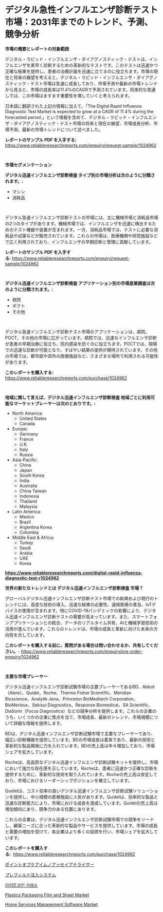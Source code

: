 <p><h1>デジタル急性インフルエンザ診断テスト市場：2031年までのトレンド、予測、競争分析</h1></p><p><strong>市場の概要とレポートの対象範囲</strong></p>
<p><p>デジタル・ラピッド・インフルエンザ・ダイアグノスティック・テストは、インフルエンザを素早く診断するための革新的なテストです。このテストは迅速かつ正確な結果を提供し、患者の治療計画を迅速に立てるのに役立ちます。市場の現在と将来の展望を考えると、デジタル・ラピッド・インフルエンザ・ダイアグノスティック・テスト市場は急速に成長しており、市場予測や最新の市場トレンドから見ると、市場の成長率は11.4%のCAGRで予測されています。将来的な見通しでは、この市場はますます重要性を増していくと考えられます。</p><p>日本語に翻訳された上記の情報に加えて、「The Digital Rapid Influenza Diagnostic Test Market is expected to grow at a CAGR of 11.4% during the forecasted period.」という情報を含めて、デジタル・ラピッド・インフルエンザ・ダイアグノスティック・テスト市場の将来と現在の展望、市場成長分析、市場予測、最新の市場トレンドについて述べました。</p></p>
<p><strong>レポートのサンプル PDF を入手する:</strong> <a href="https://www.reliableresearchreports.com/enquiry/request-sample/1024962">https://www.reliableresearchreports.com/enquiry/request-sample/1024962</a></p>
<p>&nbsp;</p>
<p><strong>市場セグメンテーション</strong></p>
<p><strong>デジタル迅速インフルエンザ診断検査 タイプ別の市場分析は次のように分類されます。:</strong></p>
<p><ul><li>マシン</li><li>消耗品</li></ul></p>
<p>&nbsp;</p>
<p><p>デジタル急速インフルエンザ診断テストの市場には、主に機械市場と消耗品市場の2つのタイプがあります。機械市場では、インフルエンザを迅速に検出するためのテスト機器や装置が含まれます。一方、消耗品市場では、テストに必要な消耗品や試薬などが販売されています。これらの市場は、医療機関や研究施設などで広く利用されており、インフルエンザの早期診断と管理に貢献しています。</p></p>
<p><strong>レポートのサンプル PDF を入手する:</strong>&nbsp;<a href="https://www.reliableresearchreports.com/enquiry/request-sample/1024962">https://www.reliableresearchreports.com/enquiry/request-sample/1024962</a></p>
<p>&nbsp;</p>
<p><strong> デジタル迅速インフルエンザ診断検査 アプリケーション別の市場産業調査は次のように分類されます。:</strong></p>
<p><ul><li>病院</li><li>ポクト</li><li>その他</li></ul></p>
<p>&nbsp;</p>
<p><p>デジタル急速インフルエンザ診断テスト市場のアプリケーションは、病院、POCT、その他の市場に広がっています。病院では、迅速なインフルエンザ診断が患者の早期治療に役立ち、院内感染を防ぐのに役立ちます。POCTでは、現場での迅速な診断が可能となり、すばやい結果の提供が期待されています。その他の市場では、都市部や郊外の医療施設など、さまざまな場所で利用される可能性があります。</p></p>
<p><strong>このレポートを購入する:</strong>&nbsp; <a href="https://www.reliableresearchreports.com/purchase/1024962">https://www.reliableresearchreports.com/purchase/1024962</a></p>
<p>&nbsp;</p>
<p><strong>地域に関して言えば、デジタル迅速インフルエンザ診断検査 地域ごとに利用可能なマーケットプレーヤーは次のとおりです。:</strong></p>
<p><ul>
    <li>
        North America:
        <ul>
            <li>United States</li>
            <li>Canada</li>
        </ul>
    </li>
    <li>
        Europe:
        <ul>
            <li>Germany</li>
            <li>France</li>
            <li>U.K.</li>
            <li>Italy</li>
            <li>Russia</li>
        </ul>
    </li>
    <li>
        Asia-Pacific:
        <ul>
            <li>China</li>
            <li>Japan</li>
            <li>South Korea</li>
            <li>India</li>
            <li>Australia</li>
            <li>China Taiwan</li>
            <li>Indonesia</li>
            <li>Thailand</li>
            <li>Malaysia</li>
        </ul>
    </li>
    <li>
        Latin America:
        <ul>
            <li>Mexico</li>
            <li>Brazil</li>
            <li>Argentina Korea</li>
            <li>Colombia</li>
        </ul>
    </li>
    <li>
        Middle East & Africa:
        <ul>
            <li>Turkey</li>
            <li>Saudi</li>
            <li>Arabia</li>
            <li>UAE</li>
            <li>Korea</li>
        </ul>
    </li>
    </ul></p>
<p><strong><a href="https://www.reliableresearchreports.com/digital-rapid-influenza-diagnostic-test-r1024962">https://www.reliableresearchreports.com/digital-rapid-influenza-diagnostic-test-r1024962</a></strong>&nbsp;</p>
<p><strong>世界の新たなトレンドとは デジタル迅速インフルエンザ診断検査 市場？</strong></p>
<p><p>グローバルデジタル迅速インフルエンザ診断テスト市場での新興および現行のトレンドには、高度な技術の導入、迅速な結果の必要性、遠隔医療の普及、IoTデバイスの使用が含まれます。特にCOVID-19パンデミックの影響により、デジタル迅速インフルエンザ診断テストの需要が高まっています。また、スマートフォンアプリケーションとの統合、データのリアルタイム共有、AIと機械学習技術の活用が進んでいます。これらのトレンドは、市場の成長と革新に向けた未来の方向性を示しています。</p></p>
<p><strong>このレポートを購入する前に、質問がある場合は問い合わせるか、共有してください。</strong>- <a href="https://www.reliableresearchreports.com/enquiry/pre-order-enquiry/1024962">https://www.reliableresearchreports.com/enquiry/pre-order-enquiry/1024962</a></p>
<p>&nbsp;</p>
<p><strong>主要な市場プレーヤー</strong></p>
<p><p>デジタル迅速インフルエンザ診断試験市場の主要プレーヤーであるBD、Abbot（Alere）、Quidel、Roche、Thermo Fisher Scientific、Meridian Bioscience、Analytik Jena、Princeton BioMeditech Corporation、BioMerieux、Sekisui Diagnostics、Response Biomedical、SA Scientific、DiaSorin（Focus Diagnostics）などの競争分析を提供します。これらの企業のうち、いくつかの企業に焦点を当て、市場成長、最新のトレンド、市場規模について詳細な情報を提供します。</p><p>BDは、デジタル迅速インフルエンザ診断試験市場で主要なプレーヤーであり、幅広い診断機器を提供しています。BDの市場成長は着実であり、最新の技術と革新的な製品開発に力を入れています。BDの売上高は年々増加しており、市場シェアを拡大しています。</p><p>Rocheは、高品質なデジタル迅速インフルエンザ診断試験キットを提供し、市場において強力な存在感を示しています。Rocheは、患者に迅速かつ正確な診断を提供するために、革新的な技術を取り入れています。Rocheの売上高は安定しており、市場におけるリーダーシップポジションを確立しています。</p><p>Quidelは、コスト効率の良いデジタル迅速インフルエンザ診断試験ソリューションを提供し、中小規模の医療施設に人気があります。Quidelは、効率的な製品と迅速な診断能力により、市場における成長を達成しています。Quidelの売上高は増加傾向にあり、競争力のある位置にあります。</p><p>これらの企業は、デジタル迅速インフルエンザ診断試験市場での競争をリードし、顧客ニーズに合った革新的な製品やサービスを提供しています。市場の成長と需要の増加を受けて、各企業はより多くの投資を行い、市場シェアを拡大しています。</p></p>
<p><strong>このレポートを購入する:</strong>&nbsp;&nbsp;<a href="https://www.reliableresearchreports.com/purchase/1024962">https://www.reliableresearchreports.com/purchase/1024962</a></p>
<p><p><a href="https://github.com/DanykaKilback/Market-Research-Report-List-1/blob/main/110344788061.md">ポイントオブケアイムノアッセイアナライザー</a></p><p><a href="https://github.com/mohamedbakry57/Market-Research-Report-List-4/blob/main/412733088062.md">プレフィルド注入システム</a></p><p><a href="https://medium.com/@carmellalang1/%EB%9D%BC%EC%9D%B4%ED%8A%B8%EC%BD%94%EC%9D%B8-%EA%B1%B0%EB%9E%98%EC%86%8C-%EC%8B%9C%EC%9E%A5-%EC%A7%80%ED%91%9C-%ED%95%B4%EC%84%9D-%EC%8B%9C%EC%9E%A5-%EC%A0%90%EC%9C%A0%EC%9C%A8-%ED%8A%B8%EB%A0%8C%EB%93%9C-%EB%B0%8F-%EC%84%B1%EC%9E%A5-%ED%8C%A8%ED%84%B4-2444a40f98d3">라이트코인 거래소</a></p><p><a href="https://github.com/SheilaBruen2023/Market-Research-Report-List-1/blob/main/plastics-packaging-film-and-sheet-market.md">Plastics Packaging Film and Sheet Market</a></p><p><a href="https://www.linkedin.com/pulse/home-services-management-software-market-outlook-industry-i1wqf?trackingId=QX%2BpG09VA%2BgaOV2uk59OxA%3D%3D">Home Services Management Software Market</a></p></p>